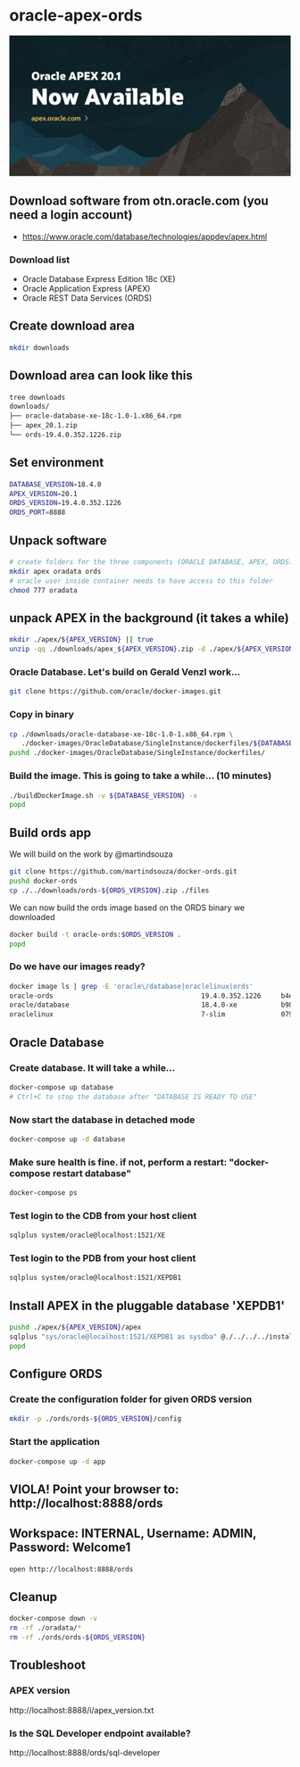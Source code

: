 # oracle-apex-ords

![](apex_20_1.png)

## Download software from otn.oracle.com (you need a login account)

- https://www.oracle.com/database/technologies/appdev/apex.html

### Download list

- Oracle Database Express Edition 18c (XE)
- Oracle Application Express (APEX)
- Oracle REST Data Services (ORDS)

## Create download area

```bash
mkdir downloads
```

## Download area can look like this

```bash
tree downloads
downloads/
├── oracle-database-xe-18c-1.0-1.x86_64.rpm
├── apex_20.1.zip
└── ords-19.4.0.352.1226.zip
```

## Set environment

```bash
DATABASE_VERSION=18.4.0
APEX_VERSION=20.1
ORDS_VERSION=19.4.0.352.1226
ORDS_PORT=8888
```

## Unpack software

```bash
# create folders for the three components (ORACLE DATABASE, APEX, ORDS)
mkdir apex oradata ords
# oracle user inside container needs to have access to this folder
chmod 777 oradata
```

## unpack APEX in the background (it takes a while)

```bash
mkdir ./apex/${APEX_VERSION} || true
unzip -qq ./downloads/apex_${APEX_VERSION}.zip -d ./apex/${APEX_VERSION} &
```

### Oracle Database. Let's build on Gerald Venzl work...
```bash
git clone https://github.com/oracle/docker-images.git
```
### Copy in binary
```bash
cp ./downloads/oracle-database-xe-18c-1.0-1.x86_64.rpm \
   ./docker-images/OracleDatabase/SingleInstance/dockerfiles/${DATABASE_VERSION}
pushd ./docker-images/OracleDatabase/SingleInstance/dockerfiles/
```
### Build the image. This is going to take a while... (10 minutes)
```bash
./buildDockerImage.sh -v ${DATABASE_VERSION} -x
popd
```

## Build ords app

We will build on the work by @martindsouza

```bash
git clone https://github.com/martindsouza/docker-ords.git
pushd docker-ords
cp ./../downloads/ords-${ORDS_VERSION}.zip ./files
```

We can now build the ords image based on the ORDS binary we downloaded 

```bash
docker build -t oracle-ords:$ORDS_VERSION .
popd
```

### Do we have our images ready?
```bash
docker image ls | grep -E 'oracle\/database|oraclelinux|ords'
oracle-ords                                     19.4.0.352.1226     b4ec3b8ae107        6 days ago          221MB
oracle/database                                 18.4.0-xe           b9837e771ffe        8 weeks ago         8.38GB
oraclelinux                                     7-slim              07991a9e97a0        3 months ago        118MB
```

## Oracle Database

### Create database. It will take a while...
```bash
docker-compose up database
# Ctrl+C to stop the database after "DATABASE IS READY TO USE"
```
### Now start the database in detached mode
```bash
docker-compose up -d database
```
### Make sure health is fine. if not, perform a restart: "docker-compose restart database"
```bash
docker-compose ps
```

### Test login to the CDB from your host client
```bash
sqlplus system/oracle@localhost:1521/XE
```
### Test login to the PDB from your host client
```bash
sqlplus system/oracle@localhost:1521/XEPDB1
```

## Install APEX in the pluggable database 'XEPDB1'

```bash
pushd ./apex/${APEX_VERSION}/apex
sqlplus "sys/oracle@localhost:1521/XEPDB1 as sysdba" @./../../../install_apex.sql
popd
```

## Configure ORDS

### Create the configuration folder for given ORDS version
```bash
mkdir -p ./ords/ords-${ORDS_VERSION}/config
```

### Start the application
```bash
docker-compose up -d app
```

## VIOLA! Point your browser to: http://localhost:8888/ords
## Workspace: INTERNAL, Username: ADMIN, Password: Welcome1

```bash
open http://localhost:8888/ords
```

## Cleanup

```bash
docker-compose down -v
rm -rf ./oradata/*
rm -rf ./ords/ords-${ORDS_VERSION}
```

## Troubleshoot

### APEX version
http://localhost:8888/i/apex_version.txt

### Is the SQL Developer endpoint available?

http://localhost:8888/ords/sql-developer

